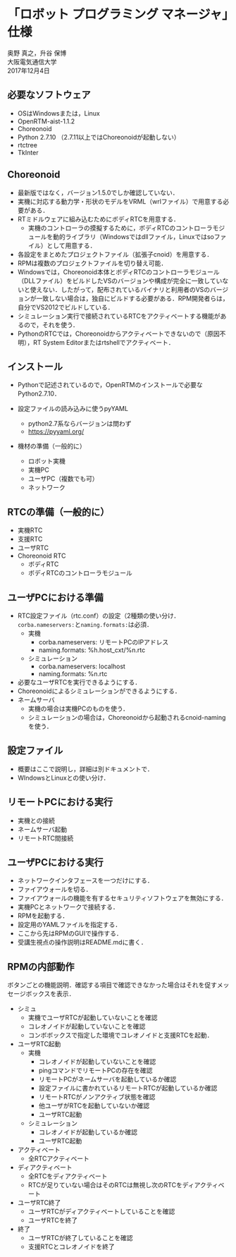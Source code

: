# 「ロボット プログラミング マネージャ」仕様

奥野 真之，升谷 保博  
大阪電気通信大学  
2017年12月4日  

## 必要なソフトウェア
  - OSはWindowsまたは，Linux
  - OpenRTM-aist-1.1.2
  - Choreonoid
  - Python 2.7.10 （2.7.11以上ではChoreonoidが起動しない）
  - rtctree
  - TkInter

## Choreonoid
  - 最新版ではなく，バージョン1.5.0でしか確認していない．
  - 実機に対応する動力学・形状のモデルをVRML（wrlファイル）で用意する必要がある．
  - RTミドルウェアに組み込むためにボディRTCを用意する．
    - 実機のコントローラの摸擬するために，ボディRTCのコントローラモジュールを動的ライブラリ（Windowsではdllファイル，Linuxではsoファイル）として用意する．
  - 各設定をまとめたプロジェクトファイル（拡張子cnoid）を用意する．
  - RPMは複数のプロジェクトファイルを切り替え可能．
  - Windowsでは，Choreonoid本体とボディRTCのコントローラモジュール（DLLファイル）をビルドしたVSのバージョンや構成が完全に一致していないと使えない．したがって，配布されているバイナリと利用者のVSのバージョンが一致しない場合は，独自にビルドする必要がある．RPM開発者らは，自分でVS2012でビルドしている．
  - シミュレーション実行で接続されているRTCをアクティベートする機能があるので，それを使う．
  - PythonのRTCでは，Choreonoidからアクティベートできないので（原因不明），RT System Editorまたはrtshellでアクティベート．

## インストール
  - Pythonで記述されているので，OpenRTMのインストールで必要なPython2.7.10．
  - 設定ファイルの読み込みに使うpyYAML
    - python2.7系ならバージョンは問わず
    - https://pyyaml.org/

- 機材の準備（一般的に）
  - ロボット実機
  - 実機PC
  - ユーザPC（複数でも可）
  - ネットワーク

## RTCの準備（一般的に）
  - 実機RTC
  - 支援RTC
  - ユーザRTC
  - Choreonoid RTC
    - ボディRTC
    - ボディRTCのコントローラモジュール

## ユーザPCにおける準備
  - RTC設定ファイル（rtc.conf）の設定（2種類の使い分け．```corba.nameservers:```と```naming.formats:```は必須．
    - 実機
      - corba.nameservers: リモートPCのIPアドレス
      - naming.formats: %h.host_cxt/%n.rtc
    - シミュレーション
      - corba.nameservers: localhost
      - naming.formats: %n.rtc
  - 必要なユーザRTCを実行できるようにする．
  - Choreonoidによるシミュレーションができるようにする．
  - ネームサーバ
     - 実機の場合は実機PCのものを使う．
     - シミュレーションの場合は，Choreonoidから起動されるcnoid-namingを使う．

## 設定ファイル
  - 概要はここで説明し，詳細は別ドキュメントで．
  - WIndowsとLinuxとの使い分け．

## リモートPCにおける実行
  - 実機との接続
  - ネームサーバ起動
  - リモートRTC間接続

## ユーザPCにおける実行
  - ネットワークインタフェースを一つだけにする．
  - ファイアウォールを切る．
  - ファイアウォールの機能を有するセキュリティソフトウェアを無効にする．
  - 実機PCとネットワークで接続する．
  - RPMを起動する．
  - 設定用のYAMLファイルを指定する．
  - ここから先はRPMのGUIで操作する．
  - 受講生視点の操作説明はREADME.mdに書く．

## RPMの内部動作
ボタンごとの機能説明．確認する項目で確認できなかった場合はそれを促すメッセージボックスを表示．
- シミュ
  - 実機でユーザRTCが起動していないことを確認
  - コレオノイドが起動していないことを確認
  - コンボボックスで指定した環境でコレオノイドと支援RTCを起動．
- ユーザRTC起動
  - 実機
    - コレオノイドが起動していないことを確認
    - pingコマンドでリモートPCの存在を確認
    - リモートPCがネームサーバを起動しているか確認
    - 設定ファイルに書かれているリモートRTCが起動しているか確認
    - リモートRTCがノンアクティブ状態を確認
    - 他ユーザがRTCを起動していないか確認
    - ユーザRTC起動
  - シミュレーション
    - コレオノイドが起動しているか確認
    - ユーザRTC起動
- アクティベート
  - 全RTCアクティベート
- ディアクティベート
  - 全RTCをディアクティベート
  - RTCが足りていない場合はそのRTCは無視し次のRTCをディアクティベート
- ユーザRTC終了
  - ユーザRTCがディアクティベートしていることを確認
  - ユーザRTCを終了
- 終了
  - ユーザRTCが終了していることを確認
  - 支援RTCとコレオノイドを終了
